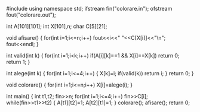 #include <fstream>
using namespace std;
ifstream fin("colorare.in");
ofstream fout("colorare.out");

int A[101][101];
int X[101],n;
char C[5][21];

void afisare()
{
    for(int i=1;i<=n;i++)
        fout<<i<<" "<<C[X[i]]<<"\n";
    fout<<endl;
}

int valid(int k)
{
    for(int i=1;i<k;i++)
        if(A[i][k]==1 && X[i]==X[k]) return 0;
    return 1;
}

int alege(int k)
{
    for(int i=1;i<=4;i++)
        {
            X[k]=i;
            if(valid(k)) return i;
        }
    return 0;
}

void colorare()
{
    for(int i=1;i<=n;i++)
        X[i]=alege(i);
}

int main()
{
    int t1,t2;
    fin>>n;
    for(int i=1;i<=4;i++)
        fin>>C[i];
    while(fin>>t1>>t2)
    {
        A[t1][t2]=1;
        A[t2][t1]=1;
    }
    colorare();
    afisare();
    return 0;

